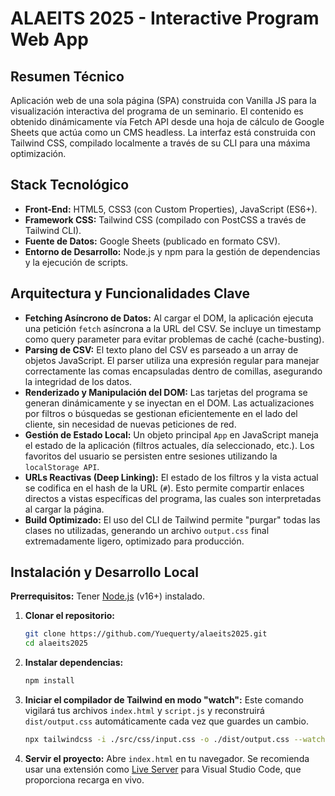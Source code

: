 # ALAEITS 2025 - Interactive Program Web App

## Resumen Técnico

Aplicación web de una sola página (SPA) construida con Vanilla JS para la visualización interactiva del programa de un seminario. El contenido es obtenido dinámicamente vía Fetch API desde una hoja de cálculo de Google Sheets que actúa como un CMS headless. La interfaz está construida con Tailwind CSS, compilado localmente a través de su CLI para una máxima optimización.

## Stack Tecnológico

-   **Front-End:** HTML5, CSS3 (con Custom Properties), JavaScript (ES6+).
-   **Framework CSS:** Tailwind CSS (compilado con PostCSS a través de Tailwind CLI).
-   **Fuente de Datos:** Google Sheets (publicado en formato CSV).
-   **Entorno de Desarrollo:** Node.js y npm para la gestión de dependencias y la ejecución de scripts.

## Arquitectura y Funcionalidades Clave

-   **Fetching Asíncrono de Datos:** Al cargar el DOM, la aplicación ejecuta una petición `fetch` asíncrona a la URL del CSV. Se incluye un timestamp como query parameter para evitar problemas de caché (cache-busting).
-   **Parsing de CSV:** El texto plano del CSV es parseado a un array de objetos JavaScript. El parser utiliza una expresión regular para manejar correctamente las comas encapsuladas dentro de comillas, asegurando la integridad de los datos.
-   **Renderizado y Manipulación del DOM:** Las tarjetas del programa se generan dinámicamente y se inyectan en el DOM. Las actualizaciones por filtros o búsquedas se gestionan eficientemente en el lado del cliente, sin necesidad de nuevas peticiones de red.
-   **Gestión de Estado Local:** Un objeto principal `App` en JavaScript maneja el estado de la aplicación (filtros actuales, día seleccionado, etc.). Los favoritos del usuario se persisten entre sesiones utilizando la `localStorage API`.
-   **URLs Reactivas (Deep Linking):** El estado de los filtros y la vista actual se codifica en el hash de la URL (`#`). Esto permite compartir enlaces directos a vistas específicas del programa, las cuales son interpretadas al cargar la página.
-   **Build Optimizado:** El uso del CLI de Tailwind permite "purgar" todas las clases no utilizadas, generando un archivo `output.css` final extremadamente ligero, optimizado para producción.

## Instalación y Desarrollo Local

**Prerrequisitos:** Tener [Node.js](https://nodejs.org/) (v16+) instalado.

1.  **Clonar el repositorio:**
    ```bash
    git clone https://github.com/Yuequerty/alaeits2025.git
    cd alaeits2025
    ```

2.  **Instalar dependencias:**
    ```bash
    npm install
    ```

3.  **Iniciar el compilador de Tailwind en modo "watch":**
    Este comando vigilará tus archivos `index.html` y `script.js` y reconstruirá `dist/output.css` automáticamente cada vez que guardes un cambio.
    ```bash
    npx tailwindcss -i ./src/css/input.css -o ./dist/output.css --watch
    ```

4.  **Servir el proyecto:**
    Abre `index.html` en tu navegador. Se recomienda usar una extensión como [Live Server](https://marketplace.visualstudio.com/items?itemName=ritwickdey.LiveServer) para Visual Studio Code, que proporciona recarga en vivo.